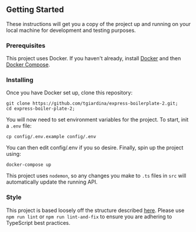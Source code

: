 ## Getting Started

These instructions will get you a copy of the project up and running on your local machine for development and testing purposes.

### Prerequisites

This project uses Docker. If you haven't already, install [Docker](https://docs.docker.com/get-docker/) and then [Docker Compose](https://docs.docker.com/compose/install/).

### Installing

Once you have Docker set up, clone this repository:
```
git clone https://github.com/tgiardina/express-boilerplate-2.git;
cd express-boiler-plate-2;
```
You will now need to set environment variables for the project. To start, init a `.env` file:
```
cp config/.env.example config/.env
```
You can then edit config/.env if you so desire. Finally, spin up the project using:
```
docker-compose up
```
This project uses `nodemon`, so any changes you make to `.ts` files in `src` will automatically update the running API.

### Style

This project is based loosely off the structure described [here](https://softwareontheroad.com/ideal-nodejs-project-structure/). Please use `npm run lint` or `npm run lint-and-fix` to ensure you are adhering to TypeScript best practices.